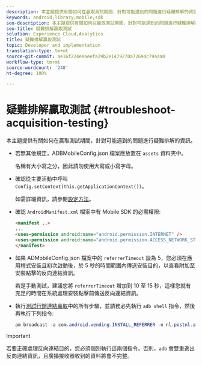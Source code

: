 ```yaml
---
description: 本主題提供有關如何在贏取測試期間，針對可能遇到的問題進行疑難排解的資訊。
keywords: android;library;mobile;sdk
seo-description: 本主題提供有關如何在贏取測試期間，針對可能遇到的問題進行疑難排解的資訊。
seo-title: 疑難排解贏取測試
solution: Experience Cloud,Analytics
title: 疑難排解贏取測試
topic: Developer and implementation
translation-type: tm+mt
source-git-commit: ae16f224eeaeefa29b2e1479270a72694c79aaa0
workflow-type: tm+mt
source-wordcount: '248'
ht-degree: 100%

---
```



# 疑難排解贏取測試 {#troubleshoot-acquisition-testing}

本主題提供有關如何在贏取測試期間，針對可能遇到的問題進行疑難排解的資訊。

* 若無其他規定，ADBMobileConfig.json 檔案應放置在 `assets` 資料夾中。

   名稱有大小寫之分，因此請勿使用大寫或小寫字母。

* 確認從主要活動中呼叫 `Config.setContext(this.getApplicationContext())`。

   如需詳細資訊，請參閱[設定方法](https://docs.adobe.com/content/help/zh-Hant/mobile-services/android/configuration-android/methods.html)。

* 確認 `AndroidManifest.xml` 檔案中有 Mobile SDK 的必需權限:

   ```html
   <manifest ..>
   ... 
   <uses-permission android:name="android.permission.INTERNET" />
   <uses-permission android:name="android.permission.ACCESS_NETWORK_STATE" />
   </manifest>
   ```

* 如果 ADMobileConfig.json 檔案中的 `referrerTimeout` 設為 5，您必須在應用程式安裝且初次啟動後，於 5 秒的時間範圍內傳送安裝目的，以查看附加至安裝點擊的反向連結資訊。

   若是手動測試，建議您將 `referrerTimeout` 增加到 10 至 15 秒，這樣您就有充足的時間在系統處理安裝點擊前傳送反向連結資訊。

* 執行[測試行銷連結贏取](https://docs.adobe.com/content/help/zh-Hant/mobile-services/android/acquisition-android/t-testing-marketing-link-acquisition.html)中的所有步驟，並請務必先執行 `adb shell` 指令，然後再執行下列指令:

   ```java
   am broadcast -a com.android.vending.INSTALL_REFERRER -n nl.postnl.app/.tracking.AdobeAcquisitionLinkBroadcastReceiver --es "referrer" "utm_source=adb_acq_v3&utm_campaign=adb_acq_v3&utm_content=<the newly generated id at step #7>"
   ```

>[!IMPORTANT]
>
>若要正確處理反向連結目的，您必須個別執行這兩個指令。否則，`adb` 會雙重逸出反向連結資訊，且廣播接收器收到的資料將會不完整。

